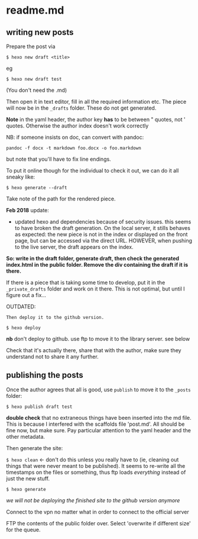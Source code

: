 # readme.md

## writing new posts

Prepare the post via

`$ hexo new draft <title>`

eg

`$ hexo new draft test`

(You don't need the .md)

Then open it in text editor, fill in all the required information etc. The piece will now be in the `_drafts` folder. These do not get generated.

**Note** in the yaml header, the author key **has** to be between " quotes, not ' quotes. Otherwise the author index doesn't work correctly

NB: if someone insists on doc, can convert with pandoc:

```
pandoc -f docx -t markdown foo.docx -o foo.markdown
```
but note that you'll have to fix line endings.

To put it online though for the individual to check it out, we can do it all sneaky like:

`$ hexo generate --draft`

Take note of the path for the rendered piece.

**Feb 2018** update:

- updated hexo and dependencies because of security issues. this seems to have broken the draft generation. On the local server, it stills behaves as expected: the new piece is not in the index or displayed on the front page, but can be accessed via the direct URL. HOWEVER, when pushing to the live server, the draft appears on the index.

**So: write in the draft folder, generate draft, then check the generated index.html in the public folder. Remove the div containing the draft if it is there.**

If there is a piece that is taking some time to develop, put it in the `_private_drafts` folder and work on it there. This is not optimal, but until I figure out a fix...

OUTDATED:
```
Then deploy it to the github version.

$ hexo deploy
```

**nb** don't deploy to github. use ftp to move it to the library server. see below

Check that it's actually there, share that with the author, make sure they understand not to share it any further.

## publishing the posts

Once the author agrees that all is good, use `publish` to move it to the `_posts` folder:

`$ hexo publish draft test`

**double check** that no extraneous things have been inserted into the md file. This is because I interfered with the scaffolds file 'post.md'. All should be fine now, but make sure. Pay particular attention to the yaml header and the other metadata.

Then generate the site:

`$ hexo clean` <- don't do this unless you really have to (ie, cleaning out things that were never meant to be published). It seems to re-write all the timestamps on the files or something, thus ftp loads *everything* instead of just the new stuff.

`$ hexo generate`

*we will not be deploying the finished site to the github version anymore*

Connect to the vpn no matter what in order to connect to the official server

FTP the contents of the public folder over. Select 'overwrite if different size' for the queue.

